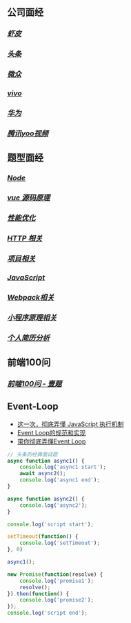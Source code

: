 ## 公司面经

### *[虾皮](https://github.com/ravencrown/noteBook/issues/2)*
### *[头条](https://github.com/ravencrown/noteBook/issues/3)*
### *[微众](https://github.com/ravencrown/noteBook/issues/5)*
### *[vivo](https://github.com/ravencrown/noteBook/issues/1)*
### *[华为](https://github.com/ravencrown/noteBook/issues/6)*
### *[腾讯yoo视频](https://github.com/ravencrown/noteBook/issues/4)*

## 题型面经

### *[Node](https://github.com/ravencrown/noteBook/issues/13)*
### *[vue 源码原理](https://github.com/ravencrown/noteBook/issues/9)*
### *[性能优化](https://github.com/ravencrown/noteBook/issues/8)*
### *[HTTP 相关](https://github.com/ravencrown/noteBook/issues/7)*
### *[项目相关](https://github.com/ravencrown/noteBook/issues/12)*
### *[JavaScript](https://github.com/ravencrown/noteBook/issues/11)*
### *[Webpack相关](https://github.com/ravencrown/noteBook/issues/10)*
### *[小程序原理相关](https://github.com/ravencrown/noteBook/issues/14)*
### *[个人简历分析](https://github.com/ravencrown/noteBook/issues/15)*


## 前端100问

### *[前端100问 - 壹题](https://github.com/Advanced-Frontend/Daily-Interview-Question/blob/master/datum/summary.md)*


## Event-Loop

- [这一次，彻底弄懂 JavaScript 执行机制](https://juejin.im/post/59e85eebf265da430d571f89)
- [Event Loop的规范和实现](https://zhuanlan.zhihu.com/p/33087629)
- [带你彻底弄懂Event Loop](https://juejin.im/post/5b8f76675188255c7c653811)

```js
// 头条的经典面试题
async function async1() {
    console.log('async1 start');
    await async2();
    console.log('async1 end');
}

async function async2() {
    console.log('async2');
}

console.log('script start');

setTimeout(function() {
    console.log('setTimeout');
}, 0)

async1();

new Promise(function(resolve) {
    console.log('promise1');
    resolve();
}).then(function() {
    console.log('promise2');
});
console.log('script end');
```




